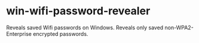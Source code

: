 # win-wifi-password-revealer
Reveals saved Wifi passwords on Windows. Reveals only saved non-WPA2-Enterprise encrypted passwords.
